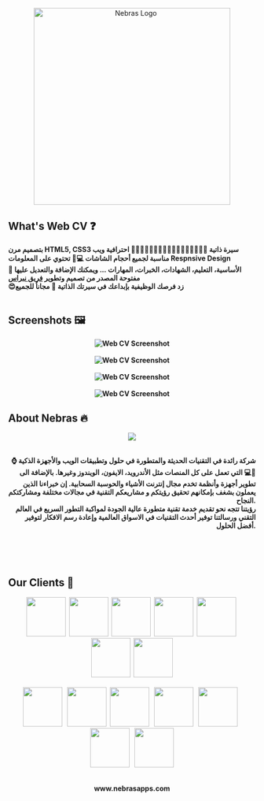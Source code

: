    
<p align="center">
    <img width="400" height="auto" src="https://nebrasapps.com/github/cv.png" alt="Nebras Logo" /> 
</p>


## What's Web CV ❓
<b>
   ‫
   ‫سيرة ذاتية 👨‍⚖️👩‍✈️👨‍🚒🕵️‍♀️👮👨‍🏫👨‍🚀👨‍🎨👩‍🏭 احترافية ويب HTML5, CSS3 بتصميم مرن Respnsive Design مناسبة لجميع أحجام الشاشات 💻📱 تحتوي على المعلومات الأساسية، التعليم، الشهادات، الخبرات، المهارات ... ويمكنك الإضافة والتعديل عليها 🙏 مفتوحة المصدر من تصميم وتطوير <a href="https://nebrasapps.com">فريق نبراس </a>
   <br>
  😍زد فرصك الوظيفية بإبداعك في سيرتك الذاتية 💼    مجاناُ للجميع
</b></br></br>

## Screenshots 🖼️
<b>
<p align="center">
    <img width="auto" height="auto" src="https://nebrasapps.com/github/web_cv3.png" alt="Web CV Screenshot" /> 
   <br><br>
    <img width="auto" height="auto" src="https://nebrasapps.com/github/web_cv4.png" alt="Web CV Screenshot" /> 
   <br><br>
    <img width="auto" height="auto" src="https://nebrasapps.com/github/web_cv1.png" alt="Web CV Screenshot" /> 
   <br><br>
    <img width="auto" height="auto" src="https://nebrasapps.com/github/web_cv2.png" alt="Web CV Screenshot" /> 

</p>


## About Nebras 🔥


<p align="center">
  <b></b>
<img src="https://www.nebrasapps.com/images/bg.png" />
</br></br>
</p>
<p align="right">
<b>
شركة رائدة في التقنيات الحديثة والمتطورة في حلول وتطبيقات الويب والأجهزة الذكية ⌚📱💻 التي تعمل على كل المنصات مثل الأندرويد، الايفون، الويندوز وغيرها. بالإضافة الى تطوير أجهزة وأنظمة تخدم مجال إنترنت الأشياء والحوسبة السحابية. إن خبراءنا الذين يعملون بشغف بإمكانهم تحقيق رؤيتكم و مشاريعكم التقنية في مجالات مختلفة ومشاركتكم النجاح.</br>
رؤيتنا تتجه نحو تقديم خدمة تقنية متطورة عالية الجودة لمواكبة التطور السريع في العالم التقني ورسالتنا توفير أحدث التقنيات في الاسواق العالمية وإعادة رسم الافكار لتوفير أفضل الحلول.
</b>
</p>
</br></br></br>


## Our Clients 💼

   

<p align="center">   
<img width="80" height="80" src="https://www.nebrasapps.com/images/works/bulby/bulby.png"/>&nbsp 
<img width="80" height="80" src="https://www.nebrasapps.com/images/works/BitsJobs/BitsJobs.png"/>&nbsp
   <img width="80" height="80" src="https://www.nebrasapps.com/images/works/TrusteApp/TrusteApp.png"/>&nbsp
    <img width="80" height="80" src="https://www.nebrasapps.com/images/works/Travel4Arab/Travel4Arab.png"/>&nbsp
   <img width="80" height="80" src="https://www.nebrasapps.com/images/works/TechCampus/TechCampus.png"/>&nbsp
    <img width="80" height="80" src="https://www.nebrasapps.com/images/works/TrucksGO/TrucksGO.png"/>&nbsp
   <img width="80" height="80" src="https://www.nebrasapps.com/images/works/SnapJobs/SnapJobs.png"/></br></br>
   <img width="80" height="80" src="https://www.nebrasapps.com/images/works/CallDriver/CallDriver.png"/> &nbsp
   <img width="80" height="80" src="https://www.nebrasapps.com/images/works/CallTech/CallTech.png"/>&nbsp
   <img width="80" height="80" src="https://www.nebrasapps.com/images/works/CHC/CHC.png"/>  &nbsp
   <img width="80" height="80" src="https://www.nebrasapps.com/images/works/Hag/Hag.png"/> &nbsp
   <img width="80" height="80" src="https://www.nebrasapps.com/images/works/MsCare/MsCare.png"/> &nbsp
   <img width="80" height="80" src="https://www.nebrasapps.com/images/works/Men/Men.png"/> &nbsp
   <img width="80" height="80" src="https://www.nebrasapps.com/images/works/Hadaj/hadaj.png"/>
   </br></br>
   </p>
   <p align="center">   
www.nebrasapps.com
</p>

